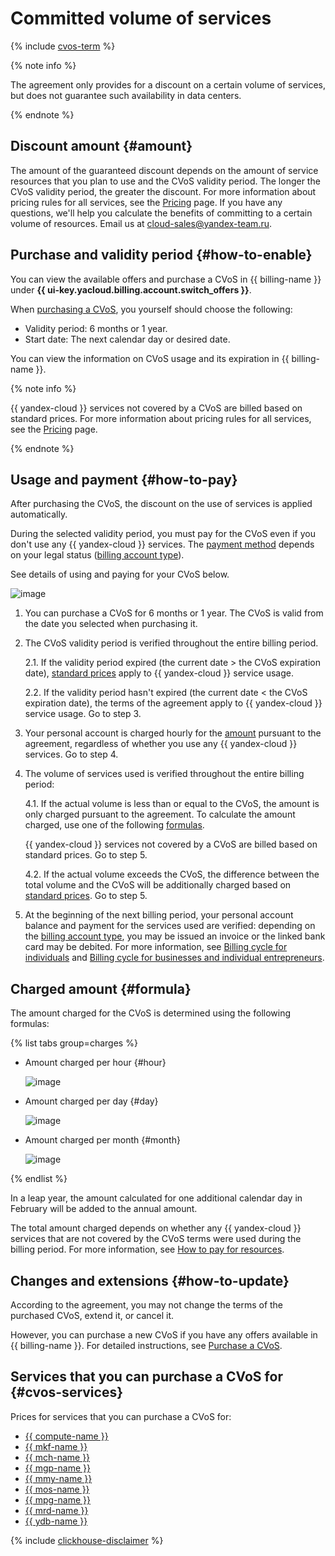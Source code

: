 # Committed volume of services

{% include [cvos-term](../_includes/cvos-term.md) %}

{% note info %}

The agreement only provides for a discount on a certain volume of services, but does not guarantee such availability in data centers.

{% endnote %}

## Discount amount {#amount}

The amount of the guaranteed discount depends on the amount of service resources that you plan to use and the CVoS validity period. The longer the CVoS validity period, the greater the discount. For more information about pricing rules for all services, see the [Pricing](/prices) page. If you have any questions, we'll help you calculate the benefits of committing to a certain volume of resources. Email us at [cloud-sales@yandex-team.ru](mailto:cloud-sales@yandex-team.ru).

## Purchase and validity period {#how-to-enable}

You can view the available offers and purchase a CVoS in {{ billing-name }} under **{{ ui-key.yacloud.billing.account.switch_offers }}**.

When [purchasing a CVoS](../operations/purchase-cvos.md), you yourself should choose the following:
* Validity period: 6 months or 1 year.
* Start date: The next calendar day or desired date.



You can view the information on CVoS usage and its expiration in {{ billing-name }}.

{% note info %}

{{ yandex-cloud }} services not covered by a CVoS are billed based on standard prices. For more information about pricing rules for all services, see the [Pricing](/prices) page.

{% endnote %}

## Usage and payment {#how-to-pay}

After purchasing the CVoS, the discount on the use of services is applied automatically.

During the selected validity period, you must pay for the CVoS even if you don't use any {{ yandex-cloud }} services. The [payment method](../payment/index.md) depends on your legal status ([billing account type](../concepts/billing-account.md#ba-types)).

See details of using and paying for your CVoS below.

![image](../../_assets/billing/cud-scheme.svg)

1. You can purchase a CVoS for 6 months or 1 year. The CVoS is valid from the date you selected when purchasing it.
1. The CVoS validity period is verified throughout the entire billing period.

   2.1. If the validity period expired (the current date > the CVoS expiration date), [standard prices](/prices) apply to {{ yandex-cloud }} service usage.

   2.2. If the validity period hasn't expired (the current date < the CVoS expiration date), the terms of the agreement apply to {{ yandex-cloud }} service usage. Go to step 3.

1. Your personal account is charged hourly for the [amount](#formula) pursuant to the agreement, regardless of whether you use any {{ yandex-cloud }} services. Go to step 4.

1. The volume of services used is verified throughout the entire billing period:

   4.1. If the actual volume is less than or equal to the CVoS, the amount is only charged pursuant to the agreement. To calculate the amount charged, use one of the following [formulas](#formula).

   {{ yandex-cloud }} services not covered by a CVoS are billed based on standard prices. Go to step 5.

   4.2. If the actual volume exceeds the CVoS, the difference between the total volume and the CVoS will be additionally charged based on [standard prices](/prices). Go to step 5.

1. At the beginning of the next billing period, your personal account balance and payment for the services used are verified: depending on the [billing account type](../concepts/billing-account.md#ba-types), you may be issued an invoice or the linked bank card may be debited. For more information, see [Billing cycle for individuals](../../billing/payment/billing-cycle-individual.md) and [Billing cycle for businesses and individual entrepreneurs](../../billing/payment/billing-cycle-business.md).

## Charged amount {#formula}

The amount charged for the CVoS is determined using the following formulas:

{% list tabs group=charges %}

- Amount charged per hour {#hour}

   ![image](../../_assets/billing/cud-hour-amount.svg)

- Amount charged per day {#day}

   ![image](../../_assets/billing/cud-day-amount.svg)

- Amount charged per month {#month}

   ![image](../../_assets/billing/cud-month-amount.svg)

{% endlist %}

In a leap year, the amount calculated for one additional calendar day in February will be added to the annual amount.

The total amount charged depends on whether any {{ yandex-cloud }} services that are not covered by the CVoS terms were used during the billing period. For more information, see [How to pay for resources](../payment/index.md).

## Changes and extensions {#how-to-update}

According to the agreement, you may not change the terms of the purchased CVoS, extend it, or cancel it.

However, you can purchase a new CVoS if you have any offers available in {{ billing-name }}. For detailed instructions, see [Purchase a CVoS](../operations/purchase-cvos.md).

## Services that you can purchase a CVoS for {#cvos-services}

Prices for services that you can purchase a CVoS for:
* [{{ compute-name }}](../../compute/pricing.md#cvos)
* [{{ mkf-name }}](../../managed-kafka/pricing.md#cvos)
* [{{ mch-name }}](../../managed-clickhouse/pricing.md#cvos)
* [{{ mgp-name }}](../../managed-greenplum/pricing/index.md#cvos)
* [{{ mmy-name }}](../../managed-mysql/pricing.md#cvos)
* [{{ mos-name }}](../../managed-opensearch/pricing.md#cvos)
* [{{ mpg-name }}](../../managed-postgresql/pricing.md#cvos)
* [{{ mrd-name }}](../../managed-redis/pricing.md#cvos)
* [{{ ydb-name }}](../../ydb/pricing/dedicated.md#cvos)

{% include [clickhouse-disclaimer](../../_includes/clickhouse-disclaimer.md) %}